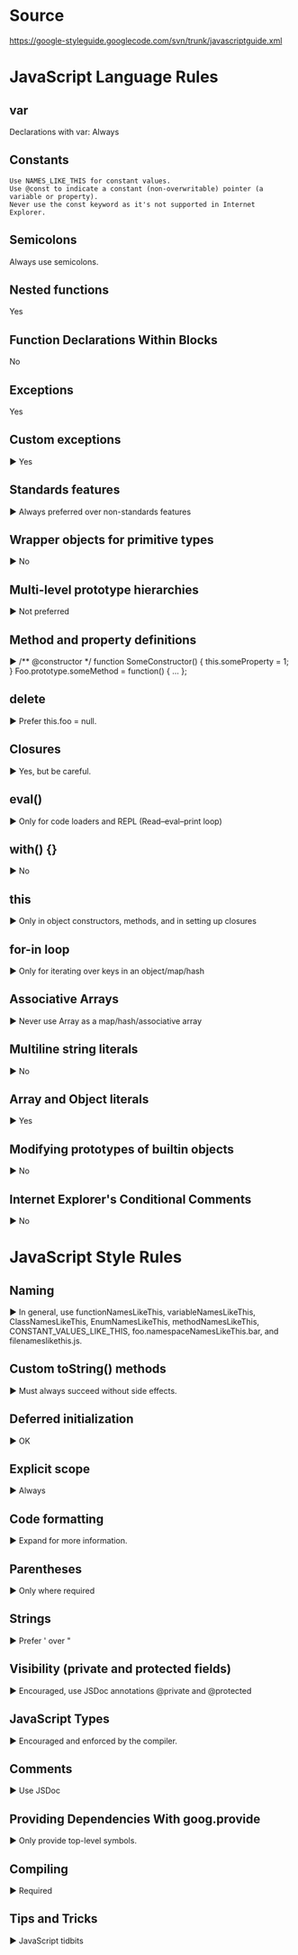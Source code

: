 # Source
https://google-styleguide.googlecode.com/svn/trunk/javascriptguide.xml

# JavaScript Language Rules
## var
Declarations with var: Always
## Constants
    Use NAMES_LIKE_THIS for constant values.
    Use @const to indicate a constant (non-overwritable) pointer (a variable or property).
    Never use the const keyword as it's not supported in Internet Explorer.

## Semicolons
 Always use semicolons.
## Nested functions
Yes
## Function Declarations Within Blocks
No
## Exceptions
Yes
## Custom exceptions
▶
Yes
## Standards features
▶
Always preferred over non-standards features
## Wrapper objects for primitive types
▶
No
## Multi-level prototype hierarchies
▶
Not preferred
## Method and property definitions
▶
/** @constructor */ function SomeConstructor() { this.someProperty = 1; } Foo.prototype.someMethod = function() { ... };
## delete
▶
Prefer this.foo = null.
## Closures
▶
Yes, but be careful.
## eval()
▶
Only for code loaders and REPL (Read–eval–print loop)
## with() {}
▶
No
## this
▶
Only in object constructors, methods, and in setting up closures
## for-in loop
▶
Only for iterating over keys in an object/map/hash
## Associative Arrays
▶
Never use Array as a map/hash/associative array
## Multiline string literals
▶
No
## Array and Object literals
▶
Yes
## Modifying prototypes of builtin objects
▶
No
## Internet Explorer's Conditional Comments
▶
No
# JavaScript Style Rules
## Naming
▶
In general, use functionNamesLikeThis, variableNamesLikeThis, ClassNamesLikeThis, EnumNamesLikeThis, methodNamesLikeThis, CONSTANT_VALUES_LIKE_THIS, foo.namespaceNamesLikeThis.bar, and filenameslikethis.js.
## Custom toString() methods
▶
Must always succeed without side effects.
## Deferred initialization
▶
OK
## Explicit scope
▶
Always
## Code formatting
▶
Expand for more information.
## Parentheses
▶
Only where required
## Strings
▶
Prefer ' over "
## Visibility (private and protected fields)
▶
Encouraged, use JSDoc annotations @private and @protected
## JavaScript Types
▶
Encouraged and enforced by the compiler.
## Comments
▶
Use JSDoc
## Providing Dependencies With goog.provide
▶
Only provide top-level symbols.
## Compiling
▶
Required
## Tips and Tricks
▶
JavaScript tidbits